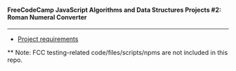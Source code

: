 #### FreeCodeCamp JavaScript Algorithms and Data Structures Projects #2: Roman Numeral Converter
---
- [Project requirements](https://www.freecodecamp.org/learn/javascript-algorithms-and-data-structures/javascript-algorithms-and-data-structures-projects/roman-numeral-converter)

** Note: FCC testing-related code/files/scripts/npms are not included in this repo.
